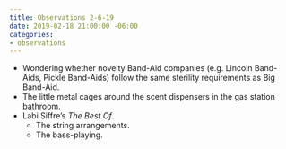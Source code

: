 ```yaml
---
title: Observations 2-6-19
date: 2019-02-18 21:00:00 -06:00
categories:
- observations
---
```


- Wondering whether novelty Band-Aid companies (e.g. Lincoln Band-Aids, Pickle Band-Aids) follow the same sterility requirements as Big Band-Aid.
- The little metal cages around the scent dispensers in the gas station bathroom.
- Labi Siffre’s *The Best Of*.
	- The string arrangements.
	- The bass-playing.